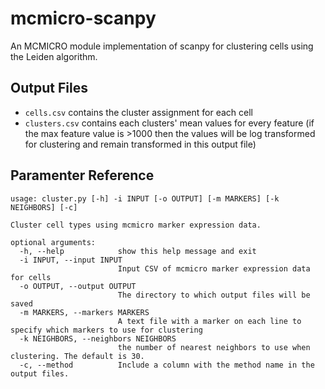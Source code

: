 # mcmicro-scanpy
An MCMICRO module implementation of scanpy for clustering cells using the Leiden algorithm.

## Output Files
- `cells.csv` contains the cluster assignment for each cell
- `clusters.csv` contains each clusters' mean values for every feature 
(if the max feature value is >1000 then the values will be log transformed for clustering and remain transformed in this output file)

## Paramenter Reference
```
usage: cluster.py [-h] -i INPUT [-o OUTPUT] [-m MARKERS] [-k NEIGHBORS] [-c]

Cluster cell types using mcmicro marker expression data.

optional arguments:
  -h, --help            show this help message and exit
  -i INPUT, --input INPUT
                        Input CSV of mcmicro marker expression data for cells
  -o OUTPUT, --output OUTPUT
                        The directory to which output files will be saved
  -m MARKERS, --markers MARKERS
                        A text file with a marker on each line to specify which markers to use for clustering
  -k NEIGHBORS, --neighbors NEIGHBORS
                        the number of nearest neighbors to use when clustering. The default is 30.
  -c, --method          Include a column with the method name in the output files.
```
